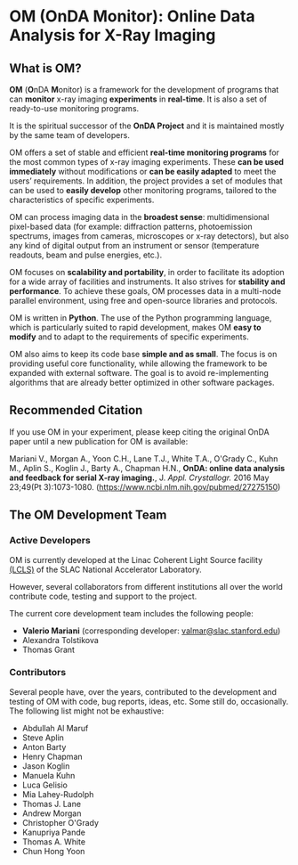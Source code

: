 # OM (OnDA Monitor): Online Data Analysis for X-Ray Imaging

## What is OM?

**OM** (**O**nDA **M**onitor) is a framework for the development of programs that can
**monitor** x-ray imaging **experiments** in **real-time**. It is also a set of
ready-to-use monitoring programs.

It is the spiritual successor of the **OnDA Project** and it is maintained mostly by
the same team of developers.

OM offers a set of stable and efficient **real-time monitoring programs** for the most
common types of x-ray imaging experiments. These **can be used immediately** without
modifications or **can be easily adapted** to meet the users’ requirements. In
addition, the project provides a set of modules that can be used to **easily develop**
other monitoring programs, tailored to the characteristics of specific experiments.

OM can process imaging data in the **broadest sense**: multidimensional pixel-based
data (for example: diffraction patterns, photoemission spectrums, images from cameras,
microscopes or x-ray detectors), but also any kind of digital output from an
instrument or sensor (temperature readouts, beam and pulse energies, etc.).

OM focuses on **scalability and portability**, in order to facilitate its adoption
for a wide array of facilities and instruments. It also strives for **stability and
performance**. To achieve these goals, OM processes data in a multi-node parallel
environment, using free and open-source libraries and protocols.

OM is written in **Python**. The use of the Python programming language, which is
particularly suited to rapid development, makes OM **easy to modify** and to adapt to
the requirements of specific experiments.

OM also aims to keep its code base **simple and as small**. The focus is on providing
useful core functionality, while allowing the framework to be expanded with external
software. The goal is to avoid re-implementing algorithms that are already better
optimized in other software packages.


## Recommended Citation

If you use OM in your experiment, please keep citing the original OnDA paper until a
new publication for OM is available:

  Mariani V., Morgan A., Yoon C.H., Lane T.J., White T.A., O'Grady C., Kuhn M., Aplin
  S., Koglin J., Barty A., Chapman H.N., **OnDA: online data analysis and feedback for
  serial X-ray imaging.**, J. *Appl. Crystallogr.* 2016 May 23;49(Pt 3):1073-1080.
  (https://www.ncbi.nlm.nih.gov/pubmed/27275150)


## The OM Development Team

### Active Developers

OM is currently developed at the Linac Coherent Light Source facility
[(LCLS)](https://lcls.slac.stanford.edu) of the SLAC National Accelerator Laboratory.

However, several collaborators from different institutions all over the world
contribute code, testing and support to the project.

The current core development team includes the following people:

* **Valerio Mariani** (corresponding developer:
  [valmar@slac.stanford.edu](mailto:valmar@slac.stanford.edu))
* Alexandra Tolstikova
* Thomas Grant


### Contributors

Several people have, over the years, contributed to the development and testing of OM
with code, bug reports, ideas, etc. Some still do, occasionally. The following list
might not be exhaustive:

*  Abdullah Al Maruf
* Steve Aplin
* Anton Barty
* Henry Chapman
* Jason Koglin
* Manuela Kuhn
* Luca Gelisio
* Mia Lahey-Rudolph
* Thomas J. Lane
* Andrew Morgan
* Christopher O'Grady
* Kanupriya Pande
* Thomas A. White
* Chun Hong Yoon
